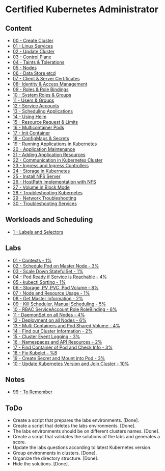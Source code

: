 # Certified Kubernetes Administrator

## Content

- [00 - Create Cluster](00-create-cluster.md)
- [01 - Linux Services](01-linux-services.md)
- [02 - Update Cluster](02-update-cluster.md)
- [03 - Control Plane](03-control-plane.md)
- [04 - Taints & Tolerations](04-taints-tolerations.md)
- [05 - Nodes](05-nodes.md)
- [06 - Data Store etcd](06-datastore-etcd.md)
- [07 - Client & Server Certificates](07-client-and-server-certificates.md)
- [08-  Identity & Access Management](08-identity-and-access-management.md)
- [09 - Roles & Role Bindings](09-roles-and-role-bindings.md)
- [10 - System Roles & Groups](10-system-roles-and-groups.md)
- [11 - Users & Groups](11-users-and-groups.md)
- [12 - Service Accounts](12-service-accounts.md)
- [13 - Scheduling Applications](13-scheduling-applications.md)
- [14 - Using Helm](14-using-helm.md)
- [15 - Resource Request & Limits](15-resource-requests-and-limits.md)
- [16 - Multicontainer Pods](16-multicontainer-pods.md)
- [17 - Init Container](17-init-container.md)
- [18 - ConfigMaps & Secrets](18-configmaps-and-secrets.md)
- [19 - Running Applications in Kubernetes](19-running-applications-in-kubernetes.md)
- [20 - Application Maintenance](20-application-maintenance.md)
- [21 - Adding Application Resources](21-adding-application-resources.md)
- [22 - Communication in Kubernetes Cluster](22-communication-kubernetes-cluster.md)
- [23 - Ingress and Ingress Controllers](23-ingress-and-ingress-controllers.md)
- [24 - Storage in Kubernetes](24-storage-in-kubernetes.md)
- [25 - Install NFS Server](25-install-nfs-server.md)
- [26 - HostPath Implementation with NFS](26-hostpath-implementation-with-nfs.md)
- [27 - Volume in Block Mode](27-volume-in-block-mode.md)
- [28 - Troubleshooting Kubernetes](28-troubleshooting-kubernetes.md)
- [29 - Network Troubleshooting](29-network-troubleshooting.md)
- [30 - Troubleshooting Services](30-troubleshooting-services.md)

## Workloads and Scheduling

- [1 - Labels and Selectors](workloads-and-scheduling/01-labels-and-selectors.md)

## Labs

- [01 - Contexts - 1%](labs/01-contexts.md)
- [02 - Schedule Pod on Master Node - 3%](labs/02-schedule-pod-on-master-node.md)
- [03 - Scale Down StatefulSet - 1%](labs/03-scale-down-statefulset.md)
- [04 - Pod Ready if Service is Reachable - 4%](labs/04-pod-ready-if-service-is-reachable.md)
- [05 - kubectl Sorting - 1%](labs/05-kubectl-sorting.md)
- [06 - Storage, PV, PVC, Pod Volume - 8%](labs/06-storage-pv-pvc-pod-volume.md)
- [07 - Node and Resource Usage - 1%](labs/07-node-and-resource-usage.md)
- [08 - Get Master Information - 2%](labs/08-get-master-information.md)
- [09 - Kill Scheduler, Manual Scheduling - 5%](labs/09-kill-scheduler-manual-scheduling.md)
- [10 - RBAC ServiceAccount Role RoleBinding - 6%](labs/10-rbac-serviceaccount-role-rolebinding.md)
- [11 - DaemonSet on all Nodes - 4%](labs/11-daemonset-on-all-nodes.md)
- [12 - Deployment on all Nodes - 6%](labs/12-deployment-on-all-nodes.md)
- [13 - Multi Containers and Pod Shared Volume - 4%](labs/13-mult-containers-and-pod-shared-volume.md)
- [14 - Find out Cluster Information - 2%](labs/14-find-out-cluster-information.md)
- [15 - Cluster Event Logging - 3%](labs/15-cluster-event-logging.md)
- [16 - Namespaces and API Resources - 2%](labs/16-namespaces-and-api-resources.md)
- [17 - Find Container of Pod and Check Info - 3%](labs/18-fix-kubelet.md)
- [18 - Fix Kubelet - %8](labs/18-fix-kubelet.md)
- [19 - Create Secret and Mount into Pod - 3%](labs/19-create-secret-and-mount-into-pod.md)
- [10 - Update Kubernetes Version and Join Cluster - 10%](labs/20-update-kubernetes-version-and-join-cluster.md)

## Notes

- [99 - To Remember](99-to-remember.md)

## ToDo

- Create a script that prepares the labs environments. [Done].
- Create a script that deletes the labs environments. [Done].
- The labs environments should be on different clusters names. [Done].
- Create a script that validates the solutions of the labs and generates a score.
- Update the labs questions according to latest Kubernetes version.
- Group environments in clusters. [Done].
- Organize the directory structure. [Done].
- Hide the solutions. [Done].
